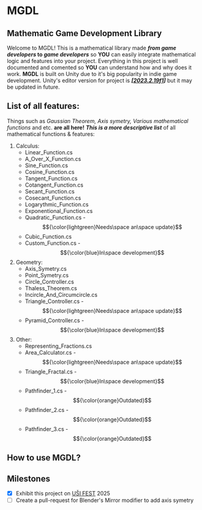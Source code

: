 # MGDL
## Mathematic Game Development Library

Welcome to MGDL! 
This is a mathematical library made **_from game developers_ to _game developers_** so **YOU** can easily integrate mathematical logic and features into your project. Everything in this project is well documented and comented so **YOU** can understand how and why does it work. **MGDL** is built on Unity due to it's big popularity in indie game development. Unity's editor version for project is **_[[2023.2.19f1](https://unity.com/releases/editor/archive)]_** but it may be updated in future.
<!-- Link to useful info page -->

## List of all features:
Things such as _Gaussian Theorem, Axis symetry, Various mathematical functions_ and etc. **are all here!** **_This is a more descriptive list_** of all mathematical functions & features: 
1. Calculus:
   - Linear_Function.cs
   - A_Over_X_Function.cs
   - Sine_Function.cs
   - Cosine_Function.cs
   - Tangent_Function.cs
   - Cotangent_Function.cs
   - Secant_Function.cs
   - Cosecant_Function.cs
   - Logarythmic_Function.cs
   - Exponentional_Function.cs
   - Quadratic_Function.cs - $${\color{lightgreen}Needs\space an\space update}$$
   - Cubic_Function.cs
   - Custom_Function.cs - $${\color{blue}In\space development}$$
2. Geometry:
   - Axis_Symetry.cs
   - Point_Symetry.cs
   - Circle_Controller.cs
   - Thaless_Theorem.cs
   - Incircle_And_Circumcircle.cs
   - Triangle_Controller.cs - $${\color{lightgreen}Needs\space an\space update}$$
   - Pyramid_Controller.cs - $${\color{blue}In\space development}$$
3. Other:
   - Representing_Fractions.cs
   - Area_Calculator.cs - $${\color{lightgreen}Needs\space an\space update}$$
   - Triangle_Fractal.cs - $${\color{blue}In\space development}$$
   - Pathfinder_1.cs - $${\color{orange}Outdated}$$
   - Pathfinder_2.cs - $${\color{orange}Outdated}$$
   - Pathfinder_3.cs - $${\color{orange}Outdated}$$

## How to use MGDL?
## Milestones
- [x] Exhibit this project on [UŠI FEST](https://www.usifest.cz/) 2025
- [ ] Create a pull-request for Blender's Mirror modifier to add axis symetry
